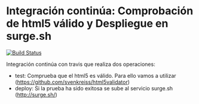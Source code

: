 # Integración continúa: Comprobación de html5 válido y Despliegue en surge.sh 

[![Build Status](https://travis-ci.org/jpcarmona/ic-travis-html5.svg?branch=master)](https://travis-ci.org/jpcarmona/ic-travis-html5)


Integración continúa con travis que realiza dos operaciones:

* test: Comprueba que el html5 es válido. Para ello vamos a utilizar (https://github.com/svenkreiss/html5validator)
* deploy: Si la prueba ha sido exitosa se sube al servicio surge.sh (http://surge.sh/)


